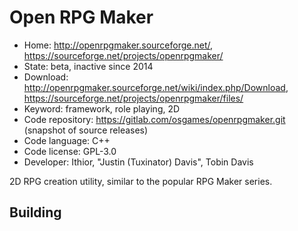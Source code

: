 # Open RPG Maker

- Home: http://openrpgmaker.sourceforge.net/, https://sourceforge.net/projects/openrpgmaker/
- State: beta, inactive since 2014
- Download: http://openrpgmaker.sourceforge.net/wiki/index.php/Download, https://sourceforge.net/projects/openrpgmaker/files/
- Keyword: framework, role playing, 2D
- Code repository: https://gitlab.com/osgames/openrpgmaker.git (snapshot of source releases)
- Code language: C++
- Code license: GPL-3.0
- Developer: Ithior, "Justin (Tuxinator) Davis", Tobin Davis

2D RPG creation utility, similar to the popular RPG Maker series.

## Building
